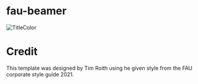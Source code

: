 # fau-beamer


![TitleColor](https://user-images.githubusercontent.com/44805883/151393444-20ba6577-121c-44b9-bf77-6bf8682fd6e8.gif)

# Credit

This template was designed by Tim Roith using he given style from the FAU corporate style guide 2021. 
